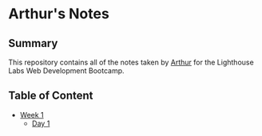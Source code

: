 # Arthur's Notes

## Summary 

This repository contains all of the notes taken by [Arthur](https://github.com/remy29) for the Lighthouse Labs Web Development Bootcamp.

## Table of Content
* [Week 1](/Week_1)
  * [Day 1](/Week_1/Day_1)